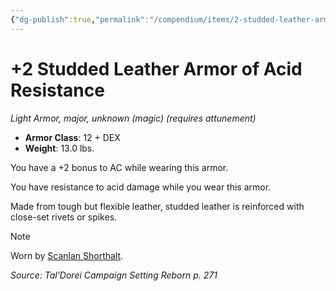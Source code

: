 ```yaml
---
{"dg-publish":true,"permalink":"/compendium/items/2-studded-leather-armor-of-acid-resistance-tdcsr/","tags":["compendium/src/5e/tdcsr","item/armor/light","item/attunement/required","item/rarity/unknown/magic","item/tier/major"]}
---
```


# +2 Studded Leather Armor of Acid Resistance
*Light Armor, major, unknown (magic) (requires attunement)*  

- **Armor Class**: 12 + DEX
- **Weight**: 13.0 lbs.

You have a +2 bonus to AC while wearing this armor.

You have resistance to acid damage while you wear this armor.

Made from tough but flexible leather, studded leather is reinforced with close-set rivets or spikes.

> [!note]
> Worn by [Scanlan Shorthalt](compendium/bestiary/npc/scanlan-shorthalt-tdcsr.md).

*Source: Tal'Dorei Campaign Setting Reborn p. 271*